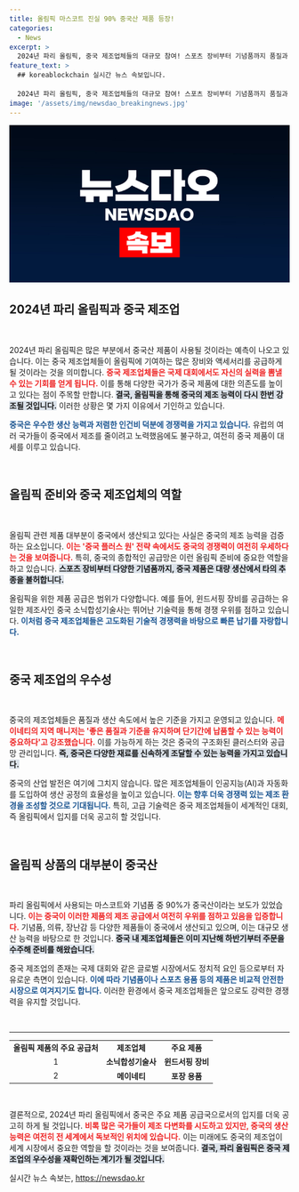 ```yaml
---
title: 올림픽 마스코트 진실 90% 중국산 제품 등장!
categories:
  - News
excerpt: >
  2024년 파리 올림픽, 중국 제조업체들의 대규모 참여! 스포츠 장비부터 기념품까지 품질과 속도에서 그들은 강력한 경쟁력을 자랑합니다. 세계와의 물류 효율성 덕분에 국제 행사에서 중국산 제품의 존재감은 더욱 뚜렷해질 예정입니다. 클릭하여 자세한 내용을 확인하세요!
feature_text: >
  ## koreablockchain 실시간 뉴스 속보입니다.

  2024년 파리 올림픽, 중국 제조업체들의 대규모 참여! 스포츠 장비부터 기념품까지 품질과 속도에서 그들은 강력한 경쟁력을 자랑합니다. 세계와의 물류 효율성 덕분에 국제 행사에서 중국산 제품의 존재감은 더욱 뚜렷해질 예정입니다. 클릭하여 자세한 내용을 확인하세요!
image: '/assets/img/newsdao_breakingnews.jpg'
---
```


<p><img src="/assets/img/newsdao_breakingnews.jpg" alt="koreablockchain 속보" /></p>

<h2 data-ke-size="size26">2024년 파리 올림픽과 중국 제조업</h2>

<p data-ke-size="size16">&nbsp;</p>

<p>2024년 파리 올림픽은 많은 부분에서 중국산 제품이 사용될 것이라는 예측이 나오고 있습니다. 이는 중국 제조업체들이 올림픽에 기여하는 많은 장비와 액세서리를 공급하게 될 것이라는 것을 의미합니다. <b><span style="color: #ee2323;">중국 제조업체들은 국제 대회에서도 자신의 실력을 뽐낼 수 있는 기회를 얻게 됩니다.</span></b> 이를 통해 다양한 국가가 중국 제품에 대한 의존도를 높이고 있다는 점이 주목할 만합니다. <b><span style="background-color: #21538527;">결국, 올림픽을 통해 중국의 제조 능력이 다시 한번 강조될 것입니다.</span></b> 이러한 상황은 몇 가지 이유에서 기인하고 있습니다. </p>

<p><b><span style="color: #1a5490;">중국은 우수한 생산 능력과 저렴한 인건비 덕분에 경쟁력을 가지고 있습니다.</span></b> 유럽의 여러 국가들이 중국에서 제조를 줄이려고 노력했음에도 불구하고, 여전히 중국 제품이 대세를 이루고 있습니다. </p>

<p data-ke-size="size16">&nbsp;</p>

<h2 data-ke-size="size26">올림픽 준비와 중국 제조업체의 역할</h2>

<p data-ke-size="size16">&nbsp;</p>

<p>올림픽 관련 제품 대부분이 중국에서 생산되고 있다는 사실은 중국의 제조 능력을 검증하는 요소입니다. <b><span style="color: #ee2323;">이는 '중국 플러스 원' 전략 속에서도 중국의 경쟁력이 여전히 우세하다는 것을 보여줍니다.</span></b> 특히, 중국의 종합적인 공급망은 이런 올림픽 준비에 중요한 역할을 하고 있습니다. <b><span style="background-color: #21538527;">스포츠 장비부터 다양한 기념품까지, 중국 제품은 대량 생산에서 타의 추종을 불허합니다.</span></b></p>

<p>올림픽을 위한 제품 공급은 범위가 다양합니다. 예를 들어, 윈드서핑 장비를 공급하는 유일한 제조사인 중국 소닉합성기술사는 뛰어난 기술력을 통해 경쟁 우위를 점하고 있습니다. <b><span style="color: #1a5490;">이처럼 중국 제조업체들은 고도화된 기술적 경쟁력을 바탕으로 빠른 납기를 자랑합니다.</span></b> </p>

<p data-ke-size="size16">&nbsp;</p>

<h2 data-ke-size="size26">중국 제조업의 우수성</h2>

<p data-ke-size="size16">&nbsp;</p>

<p>중국의 제조업체들은 품질과 생산 속도에서 높은 기준을 가지고 운영되고 있습니다. <b><span style="color: #ee2323;">메이네티의 지역 매니저는 '좋은 품질과 기준을 유지하며 단기간에 납품할 수 있는 능력이 중요하다'고 강조했습니다.</span></b> 이를 가능하게 하는 것은 중국의 구조화된 클러스터와 공급망 관리입니다. <b><span style="background-color: #21538527;">즉, 중국은 다양한 재료를 신속하게 조달할 수 있는 능력을 가지고 있습니다.</span></b></p>

<p>중국의 산업 발전은 여기에 그치지 않습니다. 많은 제조업체들이 인공지능(AI)과 자동화를 도입하여 생산 공정의 효율성을 높이고 있습니다. <b><span style="color: #1a5490;">이는 향후 더욱 경쟁력 있는 제조 환경을 조성할 것으로 기대됩니다.</span></b> 특히, 고급 기술력은 중국 제조업체들이 세계적인 대회, 즉 올림픽에서 입지를 더욱 공고히 할 것입니다.</p>

<p data-ke-size="size16">&nbsp;</p>

<h2 data-ke-size="size26">올림픽 상품의 대부분이 중국산</h2>

<p data-ke-size="size16">&nbsp;</p>

<p>파리 올림픽에서 사용되는 마스코트와 기념품 중 90%가 중국산이라는 보도가 있었습니다. <b><span style="color: #ee2323;">이는 중국이 이러한 제품의 제조 공급에서 여전히 우위를 점하고 있음을 입증합니다.</span></b> 기념품, 의류, 장난감 등 다양한 제품들이 중국에서 생산되고 있으며, 이는 대규모 생산 능력을 바탕으로 한 것입니다. <b><span style="background-color: #21538527;">중국 내 제조업체들은 이미 지난해 하반기부터 주문을 수주해 준비를 해왔습니다.</span></b> </p>

<p>중국 제조업의 존재는 국제 대회와 같은 글로벌 시장에서도 정치적 요인 등으로부터 자유로운 측면이 있습니다. <b><span style="color: #1a5490;">이에 따라 기념품이나 스포츠 용품 등의 제품은 비교적 안전한 시장으로 여겨지기도 합니다.</span></b> 이러한 환경에서 중국 제조업체들은 앞으로도 강력한 경쟁력을 유지할 것입니다.</p>

<p data-ke-size="size16">&nbsp;</p>

<hr />

<table style="width: 100%; border-collapse: collapse;">
    <tbody>
        <tr>
            <td style="text-align: center; height: 17px;"><b>올림픽 제품의 주요 공급처</b></td>
            <td style="text-align: center; height: 17px;"><b>제조업체</b></td>
            <td style="text-align: center; height: 17px;"><b>주요 제품</b></td>
        </tr>
        <tr>
            <td style="text-align: center; height: 17px;">1</td>
            <td style="text-align: center; height: 17px;"><b>소닉합성기술사</b></td>
            <td style="text-align: center; height: 17px;"><b>윈드서핑 장비</b></td>
        </tr>
        <tr>
            <td style="text-align: center; height: 17px;">2</td>
            <td style="text-align: center; height: 17px;"><b>메이네티</b></td>
            <td style="text-align: center; height: 17px;"><b>포장 용품</b></td>
        </tr>
    </tbody>
</table>

<p data-ke-size="size16">&nbsp;</p>

<p>결론적으로, 2024년 파리 올림픽에서 중국은 주요 제품 공급국으로서의 입지를 더욱 공고히 하게 될 것입니다. <b><span style="color: #ee2323;">비록 많은 국가들이 제조 다변화를 시도하고 있지만, 중국의 생산 능력은 여전히 전 세계에서 독보적인 위치에 있습니다.</span></b> 이는 미래에도 중국의 제조업이 세계 시장에서 중요한 역할을 할 것이라는 것을 보여줍니다. <b><span style="background-color: #21538527;">결국, 파리 올림픽은 중국 제조업의 우수성을 재확인하는 계기가 될 것입니다.</span></b></p>
실시간 뉴스 속보는, <a href="https://newsdao.kr" rel="dofollow">https://newsdao.kr</a>


